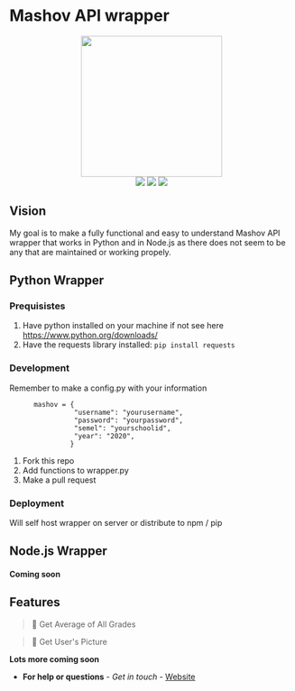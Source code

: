 # Mashov API wrapper 

<p align=center>
    <img src="https://assets.gitlab-static.net/uploads/-/system/project/avatar/576870/web.png" width=250>
  <br>
  <img src="https://img.shields.io/badge/License-MIT-yellow.svg">
<img src="https://img.shields.io/badge/License-Apache%202.0-blue.svg">
  <img src="https://img.shields.io/badge/Mashov-API-lightgrey">
</p>

## Vision
My goal is to make a fully functional and easy to understand Mashov API wrapper that works in  Python and in Node.js as 
there does not seem  to be any that are maintained or working propely.


## Python Wrapper
### Prequisistes
1) Have python installed on your machine
   if not see here https://www.python.org/downloads/
2) Have the requests library installed:
   `pip install requests`

### Development
Remember to make a config.py with your information


          mashov = {
                    "username": "yourusername",
                    "password": "yourpassword",
                    "semel": "yourschoolid",
                    "year": "2020",
                   }
1) Fork this repo
2) Add functions to wrapper.py
3) Make a pull request

### Deployment
Will self host wrapper on server or distribute to npm / pip

## Node.js Wrapper
#### Coming soon

## Features
> 📌 Get Average of All Grades

> 📌 Get User's Picture

**Lots more coming soon**



* **For help or questions** - *Get in touch* - <a href="https://micaelil.com"> Website </a>



